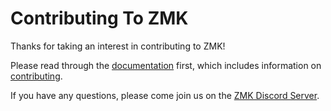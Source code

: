 # Contributing To ZMK

Thanks for taking an interest in contributing to ZMK!

Please read through the [documentation](http://www.zmkfirmware.dev/docs) first,
which includes information on
[contributing](http://www.zmkfirmware.dev/docs/contributing).

If you have any questions, please come join us on the
[ZMK Discord Server](http://zmkfirmware.dev/community/discord/invite).
